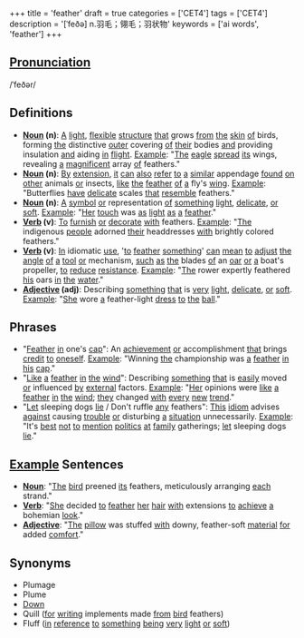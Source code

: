 +++
title = 'feather'
draft = true
categories = ['CET4']
tags = ['CET4']
description = '[ˈfeðə] n.羽毛；翎毛；羽状物'
keywords = ['ai words', 'feather']
+++

## [Pronunciation](/post/pronunciation/)
/ˈfeðər/

## Definitions
- **[Noun](/post/noun/) (n)**: [A](/post/a/) [light](/post/light/), [flexible](/post/flexible/) [structure](/post/structure/) [that](/post/that/) grows [from](/post/from/) [the](/post/the/) [skin](/post/skin/) [of](/post/of/) birds, forming [the](/post/the/) distinctive [outer](/post/outer/) covering [of](/post/of/) [their](/post/their/) bodies [and](/post/and/) providing insulation [and](/post/and/) aiding [in](/post/in/) [flight](/post/flight/). [Example](/post/example/): "[The](/post/the/) [eagle](/post/eagle/) [spread](/post/spread/) [its](/post/its/) wings, revealing [a](/post/a/) [magnificent](/post/magnificent/) array [of](/post/of/) feathers."
- **[Noun](/post/noun/) (n)**: [By](/post/by/) [extension](/post/extension/), [it](/post/it/) [can](/post/can/) [also](/post/also/) [refer](/post/refer/) [to](/post/to/) [a](/post/a/) [similar](/post/similar/) appendage [found](/post/found/) [on](/post/on/) [other](/post/other/) animals [or](/post/or/) insects, [like](/post/like/) [the](/post/the/) [feather](/post/feather/) [of](/post/of/) [a](/post/a/) fly's [wing](/post/wing/). [Example](/post/example/): "Butterflies [have](/post/have/) [delicate](/post/delicate/) scales [that](/post/that/) [resemble](/post/resemble/) feathers."
- **[Noun](/post/noun/) (n)**: [A](/post/a/) [symbol](/post/symbol/) [or](/post/or/) representation [of](/post/of/) [something](/post/something/) [light](/post/light/), [delicate](/post/delicate/), [or](/post/or/) [soft](/post/soft/). [Example](/post/example/): "[Her](/post/her/) [touch](/post/touch/) was [as](/post/as/) [light](/post/light/) [as](/post/as/) [a](/post/a/) [feather](/post/feather/)."
- **[Verb](/post/verb/) (v)**: [To](/post/to/) [furnish](/post/furnish/) [or](/post/or/) [decorate](/post/decorate/) [with](/post/with/) feathers. [Example](/post/example/): "[The](/post/the/) indigenous [people](/post/people/) adorned [their](/post/their/) headdresses [with](/post/with/) brightly colored feathers."
- **[Verb](/post/verb/) (v)**: [In](/post/in/) idiomatic [use](/post/use/), '[to](/post/to/) [feather](/post/feather/) [something](/post/something/)' [can](/post/can/) [mean](/post/mean/) [to](/post/to/) [adjust](/post/adjust/) [the](/post/the/) [angle](/post/angle/) [of](/post/of/) [a](/post/a/) [tool](/post/tool/) [or](/post/or/) mechanism, [such](/post/such/) [as](/post/as/) [the](/post/the/) blades [of](/post/of/) an [oar](/post/oar/) [or](/post/or/) [a](/post/a/) boat's propeller, [to](/post/to/) [reduce](/post/reduce/) [resistance](/post/resistance/). [Example](/post/example/): "[The](/post/the/) rower expertly feathered [his](/post/his/) oars [in](/post/in/) [the](/post/the/) [water](/post/water/)."
- **[Adjective](/post/adjective/) (adj)**: Describing [something](/post/something/) [that](/post/that/) is [very](/post/very/) [light](/post/light/), [delicate](/post/delicate/), [or](/post/or/) [soft](/post/soft/). [Example](/post/example/): "[She](/post/she/) wore [a](/post/a/) feather-light [dress](/post/dress/) [to](/post/to/) [the](/post/the/) [ball](/post/ball/)."

## Phrases
- "[Feather](/post/feather/) [in](/post/in/) one's [cap](/post/cap/)": An [achievement](/post/achievement/) [or](/post/or/) accomplishment [that](/post/that/) brings [credit](/post/credit/) [to](/post/to/) [oneself](/post/oneself/). [Example](/post/example/): "Winning [the](/post/the/) championship was [a](/post/a/) [feather](/post/feather/) [in](/post/in/) [his](/post/his/) [cap](/post/cap/)."
- "[Like](/post/like/) [a](/post/a/) [feather](/post/feather/) [in](/post/in/) [the](/post/the/) [wind](/post/wind/)": Describing [something](/post/something/) [that](/post/that/) is [easily](/post/easily/) moved [or](/post/or/) influenced [by](/post/by/) [external](/post/external/) factors. [Example](/post/example/): "[Her](/post/her/) opinions were [like](/post/like/) [a](/post/a/) [feather](/post/feather/) [in](/post/in/) [the](/post/the/) [wind](/post/wind/); [they](/post/they/) changed [with](/post/with/) [every](/post/every/) [new](/post/new/) [trend](/post/trend/)."
- "[Let](/post/let/) sleeping dogs [lie](/post/lie/) / Don't ruffle [any](/post/any/) feathers": [This](/post/this/) [idiom](/post/idiom/) advises [against](/post/against/) causing [trouble](/post/trouble/) [or](/post/or/) disturbing [a](/post/a/) [situation](/post/situation/) unnecessarily. [Example](/post/example/): "It's [best](/post/best/) [not](/post/not/) [to](/post/to/) [mention](/post/mention/) [politics](/post/politics/) [at](/post/at/) [family](/post/family/) gatherings; [let](/post/let/) sleeping dogs [lie](/post/lie/)."

## [Example](/post/example/) Sentences
- **[Noun](/post/noun/)**: "[The](/post/the/) [bird](/post/bird/) preened [its](/post/its/) feathers, meticulously arranging [each](/post/each/) strand."
- **[Verb](/post/verb/)**: "[She](/post/she/) decided [to](/post/to/) [feather](/post/feather/) [her](/post/her/) [hair](/post/hair/) [with](/post/with/) extensions [to](/post/to/) [achieve](/post/achieve/) [a](/post/a/) bohemian [look](/post/look/)."
- **[Adjective](/post/adjective/)**: "[The](/post/the/) [pillow](/post/pillow/) was stuffed [with](/post/with/) downy, feather-soft [material](/post/material/) [for](/post/for/) added [comfort](/post/comfort/)."

## Synonyms
- Plumage
- Plume
- [Down](/post/down/)
- Quill ([for](/post/for/) [writing](/post/writing/) implements made [from](/post/from/) [bird](/post/bird/) feathers)
- Fluff ([in](/post/in/) [reference](/post/reference/) [to](/post/to/) [something](/post/something/) [being](/post/being/) [very](/post/very/) [light](/post/light/) [or](/post/or/) [soft](/post/soft/))

